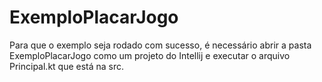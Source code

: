 # ExemploPlacarJogo
Para que o exemplo seja rodado com sucesso, é necessário abrir a pasta ExemploPlacarJogo como um projeto do Intellij e executar o arquivo Principal.kt que está na src.
